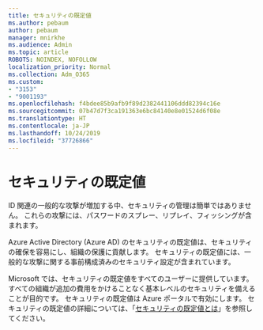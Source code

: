 ```yaml
---
title: セキュリティの既定値
ms.author: pebaum
author: pebaum
manager: mnirkhe
ms.audience: Admin
ms.topic: article
ROBOTS: NOINDEX, NOFOLLOW
localization_priority: Normal
ms.collection: Adm_O365
ms.custom:
- "3153"
- "9001193"
ms.openlocfilehash: f4bdee85b9afb9f89d2382441106ddd82394c16e
ms.sourcegitcommit: 07b47d7f3ca191363e6bc84140e8e01524d6f08e
ms.translationtype: HT
ms.contentlocale: ja-JP
ms.lasthandoff: 10/24/2019
ms.locfileid: "37726866"
---
```

# <a name="security-defaults"></a>セキュリティの既定値

ID 関連の一般的な攻撃が増加する中、セキュリティの管理は簡単ではありません。 これらの攻撃には、パスワードのスプレー、リプレイ、フィッシングが含まれます。

Azure Active Directory (Azure AD) のセキュリティの既定値は、セキュリティの確保を容易にし、組織の保護に貢献します。 セキュリティの既定値には、一般的な攻撃に関する事前構成済みのセキュリティ設定が含まれています。

Microsoft では、セキュリティの既定値をすべてのユーザーに提供しています。 すべての組織が追加の費用をかけることなく基本レベルのセキュリティを備えることが目的です。 セキュリティの既定値は Azure ポータルで有効にします。 セキュリティの既定値の詳細については、「[セキュリティの既定値とは](https://docs.microsoft.com/azure/active-directory/conditional-access/concept-conditional-access-security-defaults)」を参照してください。